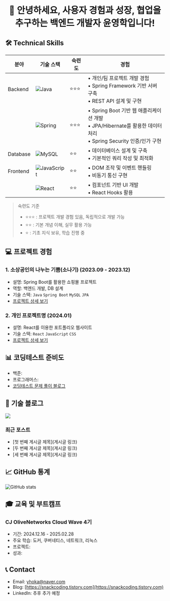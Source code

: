 <div align="center">
  <h1>👋 안녕하세요, 사용자 경험과 성장, 협업을 추구하는 백엔드 개발자 윤영학입니다!</h1>
</div>

## 🛠 Technical Skills

| 분야 | 기술 스택 | 숙련도 | 경험 |
|------|-----------|--------|------|
| Backend | ![Java](https://img.shields.io/badge/Java-007396?style=flat-square&logo=java&logoColor=white) | ⭐⭐⭐ | • 개인/팀 프로젝트 개발 경험<br>• Spring Framework 기반 서버 구축<br>• REST API 설계 및 구현 |
| | ![Spring](https://img.shields.io/badge/Spring-6DB33F?style=flat-square&logo=spring&logoColor=white) | ⭐⭐⭐ | • Spring Boot 기반 웹 애플리케이션 개발<br>• JPA/Hibernate를 활용한 데이터 처리<br>• Spring Security 인증/인가 구현 |
| Database | ![MySQL](https://img.shields.io/badge/MySQL-4479A1?style=flat-square&logo=mysql&logoColor=white) | ⭐⭐ | • 데이터베이스 설계 및 구축<br>• 기본적인 쿼리 작성 및 최적화 |
| Frontend | ![JavaScript](https://img.shields.io/badge/JavaScript-F7DF1E?style=flat-square&logo=javascript&logoColor=black) | ⭐⭐ | • DOM 조작 및 이벤트 핸들링<br>• 비동기 통신 구현 |
| | ![React](https://img.shields.io/badge/React-61DAFB?style=flat-square&logo=react&logoColor=black) | ⭐⭐ | • 컴포넌트 기반 UI 개발<br>• React Hooks 활용 |

> 숙련도 기준
> - ⭐⭐⭐ : 프로젝트 개발 경험 있음, 독립적으로 개발 가능
> - ⭐⭐ : 기본 개념 이해, 실무 활용 가능
> - ⭐ : 기초 지식 보유, 학습 진행 중


## 💻 프로젝트 경험
### 1. 소상공인의 나누는 기쁨(소나기) (2023.09 - 2023.12)
- 설명: Spring Boot를 활용한 쇼핑몰 프로젝트
- 역할: 백엔드 개발, DB 설계
- 기술 스택: `Java` `Spring Boot` `MySQL` `JPA`
- [프로젝트 상세 보기](링크)

### 2. 개인 프로젝트명 (2024.01)
- 설명: React를 이용한 포트폴리오 웹사이트
- 기술 스택: `React` `JavaScript` `CSS`
- [프로젝트 상세 보기](링크)

## 📊 코딩테스트 준비도
- 백준: 
- 프로그래머스: 
- [코딩테스트 문제 풀이 블로그](링크)

## 📝 기술 블로그
<a href="https://snackcoding.tistory.com">
  <img src="https://img.shields.io/badge/Tistory-000000?style=for-the-badge&logo=Tistory&logoColor=white" />
</a>

### 최근 포스트
- [첫 번째 게시글 제목](게시글 링크)
- [두 번째 게시글 제목](게시글 링크)
- [세 번째 게시글 제목](게시글 링크)

## 📈 GitHub 통계
![GitHub stats](https://github-readme-stats.vercel.app/api?username=okhi3945&show_icons=true&theme=radical)

## 🎓 교육 및 부트캠프
### CJ OliveNetworks Cloud Wave 4기
- 기간: 2024.12.16 - 2025.02.28
- 주요 학습: 도커, 쿠버네티스, 네트워크, 리눅스
- 프로젝트: 
- 성과:
  

## 📞 Contact
- Email: yhoka@naver.com
- Blog: [https://snackcoding.tistory.com](https://snackcoding.tistory.com)
- LinkedIn: 추후 추가 예정
